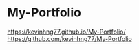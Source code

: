 # My-Portfolio

https://kevinhng77.github.io/My-Portfolio/
https://github.com/kevinhng77/My-Portfolio
